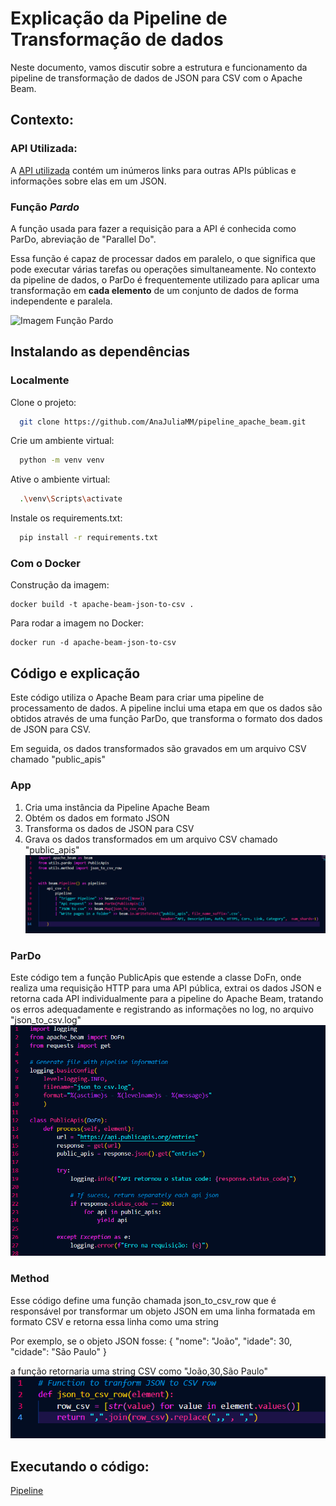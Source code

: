 
# Explicação da Pipeline de Transformação de dados

Neste documento, vamos discutir sobre a estrutura e funcionamento da pipeline de transformação de dados de JSON para CSV com o Apache Beam. 

## Contexto: 

### API Utilizada:
A [API utilizada](https://api.publicapis.org/entries) contém um inúmeros links para outras APIs públicas e informações sobre elas em um JSON. 

### Função *Pardo* 
A função usada para fazer a requisição para a API é conhecida como ParDo, abreviação de "Parallel Do". 

Essa função é capaz de processar dados em paralelo, o que significa que pode executar várias tarefas ou operações simultaneamente. 
No contexto da pipeline de dados, o ParDo é frequentemente utilizado para aplicar uma transformação em **cada elemento** de um conjunto de dados de forma independente e paralela.

![Imagem Função Pardo](./pardo.png)

## Instalando as dependências
### Localmente

Clone o projeto:

```bash
  git clone https://github.com/AnaJuliaMM/pipeline_apache_beam.git
```

Crie um ambiente virtual:

```bash
  python -m venv venv
```

Ative o ambiente virtual:

```bash
  .\venv\Scripts\activate
```

Instale os requirements.txt:

```bash
  pip install -r requirements.txt
```
### Com o Docker
Construção da imagem:
```
docker build -t apache-beam-json-to-csv .
```
Para rodar a imagem no Docker:

```
docker run -d apache-beam-json-to-csv
```

## Código e explicação

Este código utiliza o Apache Beam para criar uma pipeline de processamento de dados. A pipeline inclui uma etapa em que os dados são obtidos através de uma função ParDo, que transforma o formato dos dados de JSON para CSV. 

Em seguida, os dados transformados são gravados em um arquivo CSV chamado "public_apis"

### App
1. Cria uma instância da Pipeline Apache Beam
2. Obtém os dados em formato JSON
3. Transforma os dados de JSON para CSV
4. Grava os dados transformados em um arquivo CSV chamado "public_apis"
![Código do arquivo app.py](./img/app-img.png)

### ParDo

Este código tem a função PublicApis que estende a classe DoFn, onde realiza uma requisição HTTP para uma API pública, extrai os dados JSON e retorna cada API individualmente para a pipeline do Apache Beam, tratando os erros adequadamente e registrando as informações no log, no arquivo "json_to_csv.log"
![Código do arquivo pardo.py](./img/pardo-img.png)

### Method
Esse código define uma função chamada json_to_csv_row que é responsável por transformar um objeto JSON em uma linha formatada em formato CSV e retorna essa linha como uma string

Por exemplo, se o objeto JSON fosse:
 {
 "nome": "João",
 "idade": 30,
 "cidade": "São Paulo"
 }

a função retornaria uma string CSV como "João,30,São Paulo"
![Código do arquivo method.py](./img/method-img.png)

## Executando o código:
[Pipeline](video_pipeline_apache_beam.mkv)
